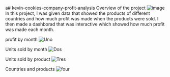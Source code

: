 a# kevin-cookies-company-profit-analysis
Overview of the project
![image](https://github.com/abdirahmanM/kevin-cookies-company-profit-analysis/assets/146730667/a4afac67-7770-4086-bbd2-62b1c10182c5)
In this project, I was given data that showed the products of different countries and how much profit was made when the products were sold. I then made a dashborad that was interactive which showed how much profit was made each month. 

profit by month ![Uno](https://github.com/abdirahmanM/kevin-cookies-company-profit-analysis/assets/146730667/52f6ae61-2dec-4682-bbb7-4862164869dc)

Units sold by month ![Dos](https://github.com/abdirahmanM/kevin-cookies-company-profit-analysis/assets/146730667/fc9566f3-cad9-475c-94cd-2d4384e2640e)

Units sold by product ![Tres](https://github.com/abdirahmanM/kevin-cookies-company-profit-analysis/assets/146730667/4b92b179-e943-494d-943c-cfacd3bc4e3f)

Countries and products ![four](https://github.com/abdirahmanM/kevin-cookies-company-profit-analysis/assets/146730667/b25d67a3-0343-4c22-b2f6-9705c2e2511d)

